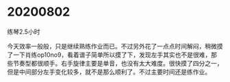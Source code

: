 # 20200802

练琴2.5小时

今天效率一般般，只是继续熟练作业而已。不过另外花了一点点时间解闷，稍微摸了一下肖练op10no9，看着谱子简单所以摸了下，发现左手其实也不是很难，那些节奏型都很顺手。右手旋律主要是单音，也没有太大难度。很快摸了四分之一，但是中间部分左手变化较多，就不是那么顺利了。不过主要时间还是练作业。
